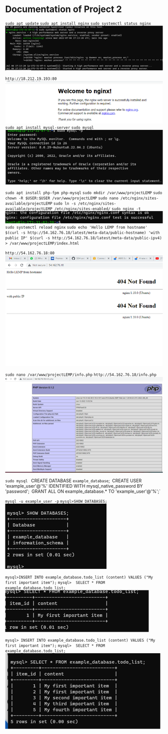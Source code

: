 # Documentation of Project 2 

`sudo apt update`
`sudo apt install nginx`
`sudo systemctl status nginx`
![nginx status](./images/Nginx_status.png)

`http://18.212.19.193:80`
![nginx default page](./images/Nginx_Installed.png)
`sudo apt install mysql-server`
`sudo mysql`
![mysql](./images/mysql_installed.png)

`sudo apt install php-fpm php-mysql`
`sudo mkdir /var/www/projectLEMP`
`sudo chown -R $USER:$USER /var/www/projectLEMP`
`sudo nano /etc/nginx/sites-available/projectLEMP`
`sudo ln -s /etc/nginx/sites-available/projectLEMP /etc/nginx/sites-enabled/`
`sudo nginx -t`
![nginx](./images/Nginx.png)
`sudo systemctl reload nginx`
`sudo echo 'Hello LEMP from hostname' $(curl -s http://54.162.76.18/latest/meta-data/public-hostname) 'with public IP' $(curl -s http://54.162.76.18/latest/meta-data/public-ipv4) > /var/www/projectLEMP/index.html`

`http://54.162.76.18:80`
![Nginx-working](./images/Nginx-working.png)

`sudo nano /var/www/projectLEMP/info.php`
`http://54.162.76.18/info.php`
![php-info](./images/php-info.png)

`sudo mysql
` CREATE DATABASE `example_database`;`
`CREATE USER 'example_user'@'%' IDENTIFIED WITH mysql_native_password BY 'password';`
`GRANT ALL ON example_database.* TO 'example_user'@'%';`

`mysql -u example_user -p`
`mysql>SHOW DATABASES;`
![showDB](./images/showDB.png)

`mysql>INSERT INTO example_database.todo_list (content) VALUES ("My first important item");`
`mysql>  SELECT * FROM example_database.todo_list;`
![mysql_content](./images/mysql_content.png)

`mysql> INSERT INTO example_database.todo_list (content) VALUES ("My first important item");`
`mysql>  SELECT * FROM example_database.todo_list;`
![todo_list](./images/todo_list.png)

